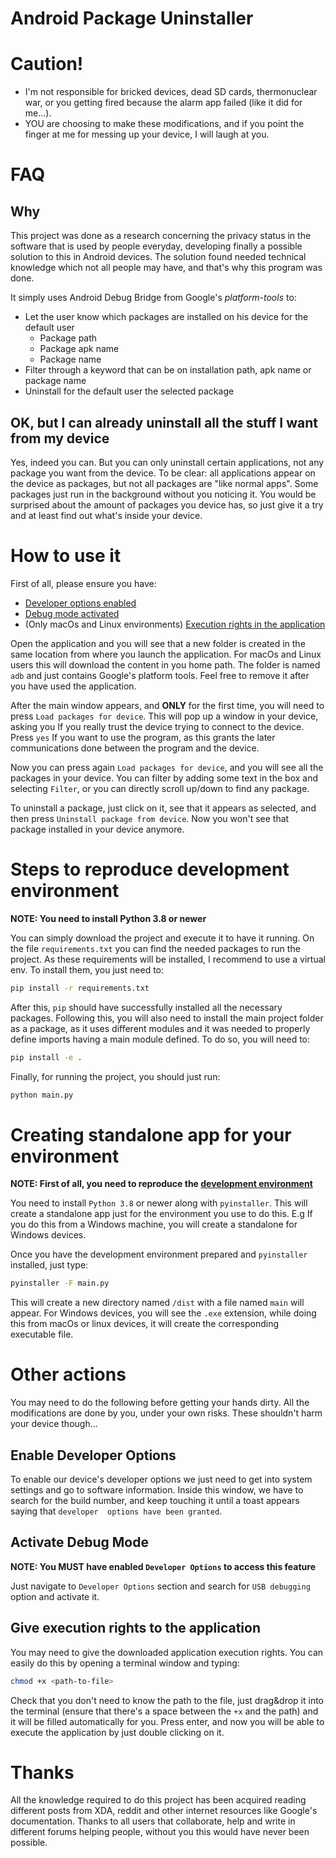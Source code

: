 # Android Package Uninstaller# Caution!* I'm not responsible for bricked devices, dead SD cards, thermonuclear war, or you getting fired because the alarm app failed (like it did for me...).* YOU are choosing to make these modifications, and if you point the finger at me for messing up your device, I will laugh at you.# FAQ## WhyThis project was done as a research concerning the privacy status in the software that is used by people everyday, developing finally a possible solution to this in Android devices. The solution found needed technical knowledge which not all people may have, and that's why this program was done.It simply uses Android Debug Bridge from Google's _platform-tools_ to:* Let the user know which packages are installed on his device for the default user    * Package path    * Package apk name    * Package name* Filter through a keyword that can be on installation path, apk name or package name* Uninstall for the default user the selected package## OK, but I can already uninstall all the stuff I want from my deviceYes, indeed you can. But you can only uninstall certain applications, not any package you want from the device. To be clear: all applications appear on the device as packages, but not all packages are "like normal apps". Some packages just run in the background without you noticing it. You would be surprised about the amount of packages you device has, so just give it a try and at least find out what's inside your device.# How to use itFirst of all, please ensure you have:* [Developer options enabled](#enable-developer-options)* [Debug mode activated](#activate-debug-mode)* (Only macOs and Linux environments) [Execution rights in the application](#give-execution-rights-to-the-application)Open the application and you will see that a new folder is created in the same location from where you launch the application. For macOs and Linux users this will download the content in you home path. The folder is named `adb` and just contains Google's platform tools. Feel free to remove it after you have used the application.After the main window appears, and **ONLY** for the first time, you will need to press `Load packages for device`. This will pop up a window in your device, asking you If you really trust the device trying to connect to the device. Press `yes` If you want to use the program, as this grants the later communications done between the program and the device.Now you can press again `Load packages for device`, and you will see all the packages in your device. You can filter by adding some text in the box and selecting `Filter`, or you can directly scroll up/down to find any package.To uninstall a package, just click on it, see that it appears as selected, and then press `Uninstall package from device`. Now you won't see that package installed in your device anymore.# Steps to reproduce development environment**NOTE: You need to install Python 3.8 or newer**You can simply download the project and execute it to have it running. On the file `requirements.txt` you can find the needed packages to run the project. As these requirements will be installed, I recommend to use a virtual env. To install them, you just need to:```bashpip install -r requirements.txt```After this, `pip` should have successfully installed all the necessary packages. Following this, you will also need to install the main project folder as a package, as it uses different modules and it was needed to properly define imports having a main module defined. To do so, you will need to:```bashpip install -e .```Finally, for running the project, you should just run:```bashpython main.py```# Creating standalone app for your environment**NOTE: First of all, you need to reproduce the [development environment](#steps-to-reproduce-development-environment)**You need to install `Python 3.8` or newer along with `pyinstaller`. This will create a standalone app just for the environment you use to do this. E.g If you do this from a Windows machine, you will create a standalone for Windows devices.Once you have the development environment prepared and `pyinstaller` installed, just type:```bashpyinstaller -F main.py```This will create a new directory named `/dist` with a file named `main` will appear. For Windows devices, you will see the `.exe` extension, while doing this from macOs or linux devices, it will create the corresponding executable file.# Other actionsYou may need to do the following before getting your hands dirty. All the modifications are done by you, under your own risks. These shouldn't harm your device though...## Enable Developer OptionsTo enable our device's developer options we just need to get into system settings and go to software information. Inside this window, we have to search for the build number, and keep touching it until a toast appears saying that `developer options have been granted`.## Activate Debug Mode**NOTE: You MUST have enabled `Developer Options` to access this feature**Just navigate to `Developer Options` section and search for `USB debugging` option and activate it.## Give execution rights to the applicationYou may need to give the downloaded application execution rights. You can easily do this by opening a terminal window and typing:```bashchmod +x <path-to-file>```Check that you don't need to know the path to the file, just drag&drop it into the terminal (ensure that there's a space between the `+x` and the path) and it will be filled automatically for you. Press enter, and now you will be able to execute the application by just double clicking on it. # ThanksAll the knowledge required to do this project has been acquired reading different posts from XDA, reddit and other internet resources like Google's documentation. Thanks to all users that collaborate, help and write in different forums helping people, without you this would have never been possible.